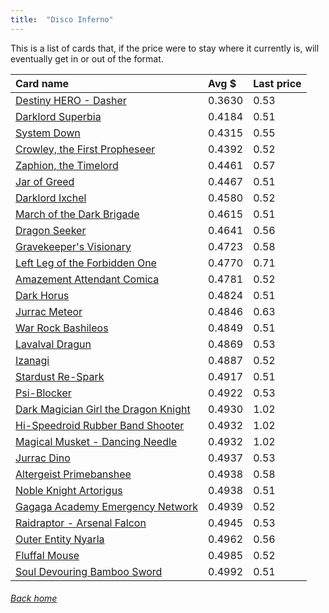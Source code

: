 ```yaml
---
title:  "Disco Inferno"
---
```


This is a list of cards that, if the price were to stay where it currently is, will eventually get in or out of the format.

| Card name | Avg $ | Last price |
| :-- | :-- | :-- |
[Destiny HERO - Dasher](https://db.ygoprodeck.com/card/?search=Destiny%20HERO%20-%20Dasher) | 0.3630 | 0.53 |
[Darklord Superbia](https://db.ygoprodeck.com/card/?search=Darklord%20Superbia) | 0.4184 | 0.51 |
[System Down](https://db.ygoprodeck.com/card/?search=System%20Down) | 0.4315 | 0.55 |
[Crowley, the First Propheseer](https://db.ygoprodeck.com/card/?search=Crowley,%20the%20First%20Propheseer) | 0.4392 | 0.52 |
[Zaphion, the Timelord](https://db.ygoprodeck.com/card/?search=Zaphion,%20the%20Timelord) | 0.4461 | 0.57 |
[Jar of Greed](https://db.ygoprodeck.com/card/?search=Jar%20of%20Greed) | 0.4467 | 0.51 |
[Darklord Ixchel](https://db.ygoprodeck.com/card/?search=Darklord%20Ixchel) | 0.4580 | 0.52 |
[March of the Dark Brigade](https://db.ygoprodeck.com/card/?search=March%20of%20the%20Dark%20Brigade) | 0.4615 | 0.51 |
[Dragon Seeker](https://db.ygoprodeck.com/card/?search=Dragon%20Seeker) | 0.4641 | 0.56 |
[Gravekeeper's Visionary](https://db.ygoprodeck.com/card/?search=Gravekeeper's%20Visionary) | 0.4723 | 0.58 |
[Left Leg of the Forbidden One](https://db.ygoprodeck.com/card/?search=Left%20Leg%20of%20the%20Forbidden%20One) | 0.4770 | 0.71 |
[Amazement Attendant Comica](https://db.ygoprodeck.com/card/?search=Amazement%20Attendant%20Comica) | 0.4781 | 0.52 |
[Dark Horus](https://db.ygoprodeck.com/card/?search=Dark%20Horus) | 0.4824 | 0.51 |
[Jurrac Meteor](https://db.ygoprodeck.com/card/?search=Jurrac%20Meteor) | 0.4846 | 0.63 |
[War Rock Bashileos](https://db.ygoprodeck.com/card/?search=War%20Rock%20Bashileos) | 0.4849 | 0.51 |
[Lavalval Dragun](https://db.ygoprodeck.com/card/?search=Lavalval%20Dragun) | 0.4869 | 0.53 |
[Izanagi](https://db.ygoprodeck.com/card/?search=Izanagi) | 0.4887 | 0.52 |
[Stardust Re-Spark](https://db.ygoprodeck.com/card/?search=Stardust%20Re-Spark) | 0.4917 | 0.51 |
[Psi-Blocker](https://db.ygoprodeck.com/card/?search=Psi-Blocker) | 0.4922 | 0.53 |
[Dark Magician Girl the Dragon Knight](https://db.ygoprodeck.com/card/?search=Dark%20Magician%20Girl%20the%20Dragon%20Knight) | 0.4930 | 1.02 |
[Hi-Speedroid Rubber Band Shooter](https://db.ygoprodeck.com/card/?search=Hi-Speedroid%20Rubber%20Band%20Shooter) | 0.4932 | 1.02 |
[Magical Musket - Dancing Needle](https://db.ygoprodeck.com/card/?search=Magical%20Musket%20-%20Dancing%20Needle) | 0.4932 | 1.02 |
[Jurrac Dino](https://db.ygoprodeck.com/card/?search=Jurrac%20Dino) | 0.4937 | 0.53 |
[Altergeist Primebanshee](https://db.ygoprodeck.com/card/?search=Altergeist%20Primebanshee) | 0.4938 | 0.58 |
[Noble Knight Artorigus](https://db.ygoprodeck.com/card/?search=Noble%20Knight%20Artorigus) | 0.4938 | 0.51 |
[Gagaga Academy Emergency Network](https://db.ygoprodeck.com/card/?search=Gagaga%20Academy%20Emergency%20Network) | 0.4939 | 0.52 |
[Raidraptor - Arsenal Falcon](https://db.ygoprodeck.com/card/?search=Raidraptor%20-%20Arsenal%20Falcon) | 0.4945 | 0.53 |
[Outer Entity Nyarla](https://db.ygoprodeck.com/card/?search=Outer%20Entity%20Nyarla) | 0.4962 | 0.56 |
[Fluffal Mouse](https://db.ygoprodeck.com/card/?search=Fluffal%20Mouse) | 0.4985 | 0.52 |
[Soul Devouring Bamboo Sword](https://db.ygoprodeck.com/card/?search=Soul%20Devouring%20Bamboo%20Sword) | 0.4992 | 0.51 |

###### [Back home](index)